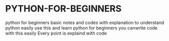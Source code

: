 # PYTHON-FOR-BEGINNERS
python for beginners basic notes and codes with explanation to understand python easily use this and learn python for beginners  you canwrite code with this easily 
Every point is explaind with code 
